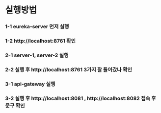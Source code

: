 # 실행방법

### 1-1 eureka-server 먼저 실행 
### 1-2 http://localhost:8761 확인 

### 2-1 server-1, server-2 실행 
### 2-2 실행 후 http://localhost:8761 3가지 잘 들어갔나 확인  

### 3-1 api-gateway 실행
### 3-2 실행 후 http://localhost:8081 , http://localhost:8082 접속 후 문구 확인


